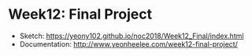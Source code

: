 # Week12: Final Project
* Sketch: https://yeony102.github.io/noc2018/Week12_Final/index.html
* Documentation: http://www.yeonheelee.com/week12-final-project/
